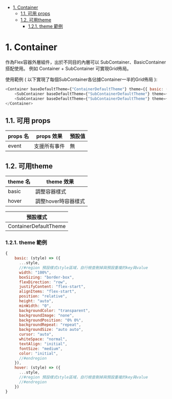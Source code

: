 - [1. Container](#1-container)
  - [1.1. 可用 props](#11-可用-props)
  - [1.2. 可用theme](#12-可用theme)
    - [1.2.1. theme 範例](#121-theme-範例)

# 1. Container

作為Flex容器外層組件，出於不同目的內層可以 SubContainer、BasicContainer 搭配使用。
例如 Container + SubContainer 可實現Grid佈局。

使用範例 ( 以下實現了每個SubContainer各佔據Container一半的Grid佈局 ): 

```js
<Container baseDefaultTheme={"ContainerDefaultTheme"} theme={{ basic: (style)=>({ ...style }) }}>
    <SubContainer baseDefaultTheme={"SubContainerDefaultTheme"} theme={{ basic: (style) => ({ ...style, ...style.occupy(6)}) }}>1</SubContainer>
    <SubContainer baseDefaultTheme={"SubContainerDefaultTheme"} theme={{ basic: (style) => ({ ...style, ...style.occupy(6)}) }}>1</SubContainer>                      
</Container>    
```

## 1.1. 可用 props

| props 名 | props 效果   | 預設值 |
| -------- | ------------ | ------ |
| event    | 支援所有事件 | 無     |

## 1.2. 可用theme

| theme 名 | theme 效果          |
| -------- | ------------------- |
| basic    | 調整容器樣式        |
| hover    | 調整hover時容器樣式 |

| 預設樣式              |
| --------------------- |
| ContainerDefaultTheme |

### 1.2.1. theme 範例
```js
{
    basic: (style) => ({
      ...style,
      //#region 預設樣式style區域，自行檢查刪掉與預設重複的key與value
      width: "100%",
      boxSizing: "border-box",
      flexDirection: "row",
      justifyContent: "flex-start",
      alignItems: "flex-start",
      position: "relative",
      height: "auto",
      minWidth: "0",
      backgroundColor: "transparent",
      backgroundImage: "none",
      backgroundPosition: "0% 0%",
      backgroundRepeat: "repeat",
      backgroundSize: "auto auto",
      cursor: "auto",
      whiteSpace: "normal",
      textAlign: "initial",
      fontSize: "medium",
      color: "initial",
      //#endregion
    }),
    hover: (style) => ({
      ...style,
      //#region 預設樣式style區域，自行檢查刪掉與預設重複的key與value
      //#endregion
    })
}

```